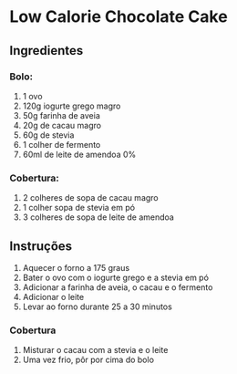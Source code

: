 # Low Calorie Chocolate Cake

## Ingredientes
### Bolo:
1. 1 ovo
2. 120g iogurte grego magro
3. 50g farinha de aveia
4. 20g de cacau magro
5. 60g de stevia
6. 1 colher de fermento
7. 60ml de leite de amendoa 0%

### Cobertura:
1. 2 colheres de sopa de cacau magro
2. 1 colher sopa de stevia em pó
3. 3 colheres de sopa de leite de amendoa

## Instruções
1. Aquecer o forno a 175 graus
2. Bater o ovo com o iogurte grego e a stevia em pó
3. Adicionar a farinha de aveia, o cacau e o fermento
4. Adicionar o leite
5. Levar ao forno durante 25 a 30 minutos

### Cobertura
1. Misturar o cacau com a stevia e o leite
2. Uma vez frio, pôr por cima do bolo

